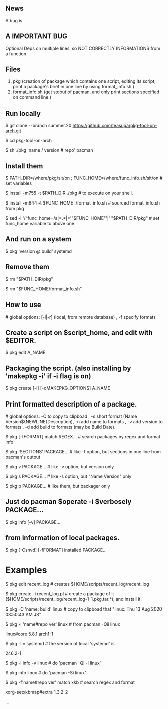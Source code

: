 ## News
  A bug is.
  
## A IMPORTANT BUG
  Optional Deps on multiple lines, so NOT CORRECTLY INFORMATIONS from a function.
  
## Files
  1. pkg (creation of package which contains one script, editing its script, print a package's brief in one line by using format_info.sh.)
  2. format_info.sh (get stdout of pacman, and only print sections specified on command line.)

## Run locally
  $ git clone --branch summer.20 https://github.com/teasuga/pkg-tool-on-arch.git

  $ cd pkg-tool-on-arch

  $ sh ./pkg 'name / version # repo' pacman

## Install them
  $ PATH_DIR=/where/pkg/sit/on ; FUNC_HOME=/where/func_info.sh/sit/on # set variables

  $ install -m755 -t $PATH_DIR ./pkg # to execute on your shell.

  $ install -m644 -t $FUNC_HOME ./format_info.sh # sourced format_info.sh from pkg

  $ sed -i '/^func_home=/s|=.\*|='"$FUNC_HOME"'|' "$PATH_DIR/pkg" # set func_home variable to above one

## And run on a system
  $ pkg 'version @ build' systemd
  
## Remove them
  $ rm "$PATH_DIR/pkg"

  $ rm "$FUNC_HOME/format_info.sh"

## How to use

\# global options: [-l|-r] (local, from remote database) , -f specify formats

## Create a script on $script_home, and edit with $EDITOR.

$ pkg edit A_NAME

## Packaging the script. (also installing by 'makepkg -i' if -i flag is on)

$ pkg create [-i] [-oMAKEPKG_OPTIONS] A_NAME

## Print formatted description of a package.

\# global options: -C to copy to clipboad , -s short format (Name Version${NEWLINE}Description), -n add name to formats , -v add version to formats , -d add build to formats (may be Build Date).

$ pkg [-fFORMAT] match REGEX... # search packages by regex and format info

$ pkg 'SECTIONS' PACKAGE... # like -f option, but sections in one line from pacman's output

$ pkg v PACKAGE... # like -v option, but version only

$ pkg s PACKAGE... # like -s option, but "Name Version" only

$ pkg p PACKAGE... # like them, but packager only

## Just do pacman $operate -i $verbosely PACKAGE...

$ pkg info [-v] PACKAGE...

## from information of local packages.

$ pkg [-Csnvd] [-fFORMAT] installed PACKAGE...

# Examples

$ pkg edit recent_log # creates $HOME/scripts/recent_log/recent_log

$ pkg create -i recent_log.pl # create a package of it ($HOME/scripts/recent_log/recent_log-1-1.pkg.tar.\*), and install it.

$ pkg -C 'name: build' linux # copy to clipboad that "linux: Thu 13 Aug 2020 03:50:43 AM JS"

$ pkg -l 'name#repo ver' linux # from pacman -Qii linux

linux#core 5.8.1.arch1-1

$ pkg -l v systemd # the version of local 'systemd' is

246.2-1

$ pkg -l info -v linux # do 'pacman -Qi -i linux'

$ pkg info linux # do 'pacman -Si linux'

$ pkg -f'name#repo ver' match xkb # search regex and format

xorg-setxkbmap#extra 1.3.2-2

...
